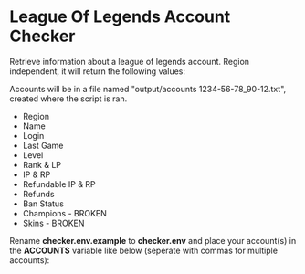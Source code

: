 # League Of Legends Account Checker

Retrieve information about a league of legends account. Region independent, it will return the following values:

Accounts will be in a file named "output/accounts 1234-56-78_90-12.txt", created where the script is ran.

- Region
- Name
- Login
- Last Game
- Level
- Rank & LP
- IP & RP
- Refundable IP & RP
- Refunds
- Ban Status
- Champions - BROKEN
- Skins - BROKEN

Rename **checker.env.example** to **checker.env** and place your account(s) in the **ACCOUNTS** variable like below (seperate with commas for multiple accounts):

